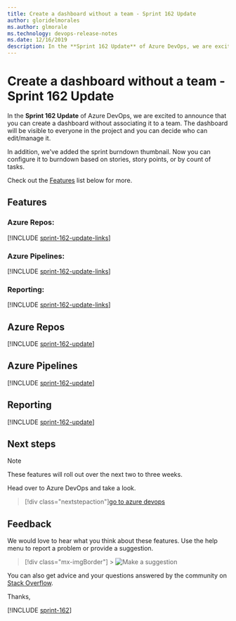 ```yaml
---
title: Create a dashboard without a team - Sprint 162 Update
author: gloridelmorales
ms.author: glmorale
ms.technology: devops-release-notes
ms.date: 12/16/2019
description: In the **Sprint 162 Update** of Azure DevOps, we are excited to announce that you can create a dashboard without associating it to a team.
---
```


# Create a dashboard without a team - Sprint 162 Update

In the **Sprint 162 Update** of Azure DevOps, we are excited to announce that you can create a dashboard without associating it to a team. The dashboard will be visible to everyone in the project and you can decide who can edit/manage it.

In addition, we've added the sprint burndown thumbnail. Now you can configure it to burndown based on stories, story points, or by count of tasks.

Check out the [Features](#features) list below for more.

## Features

### Azure Repos:

[!INCLUDE [sprint-162-update-links](includes/repos/sprint-162-update-links.md)]

### Azure Pipelines:

[!INCLUDE [sprint-162-update-links](includes/pipelines/sprint-162-update-links.md)]

### Reporting:

[!INCLUDE [sprint-162-update-links](includes/reporting/sprint-162-update-links.md)]

## Azure Repos

[!INCLUDE [sprint-162-update](includes/repos/sprint-162-update.md)]

## Azure Pipelines

[!INCLUDE [sprint-162-update](includes/pipelines/sprint-162-update.md)]

## Reporting

[!INCLUDE [sprint-162-update](includes/reporting/sprint-162-update.md)]

## Next steps

> [!NOTE]
> These features will roll out over the next two to three weeks.

Head over to Azure DevOps and take a look.

> [!div class="nextstepaction"][go to azure devops](https://go.microsoft.com/fwlink/?LinkId=307137&campaign=o~msft~docs~product-vsts~release-notes)

## Feedback

We would love to hear what you think about these features. Use the help menu to report a problem or provide a suggestion.

> [!div class="mx-imgBorder"] > ![Make a suggestion](../media/make-a-suggestion.png)

You can also get advice and your questions answered by the community on [Stack Overflow](https://stackoverflow.com/questions/tagged/azure-devops).

Thanks,

[!INCLUDE [sprint-162](includes/signer/sprint-162.md)]
